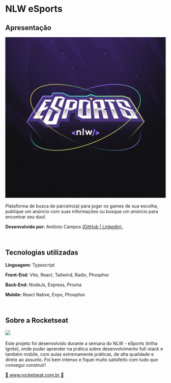 <h1>NLW eSports</h1>
<h2>Apresentação</h2>
<img src="https://github.com/antonioclc/NLW-eSports-Rocketseat/blob/main/mobile/assets/icon.png?raw=true">
<p>Plataforma de busca de parceiro(a) para jogar os games de sua escolha, publique um anúncio com suas informações ou busque um anúncio para encontrar seu duo!.</p>
<p><strong>Desenvolvido por:</strong> Antônio Campos
	<a  href="https://github.com/antonioclc"  target="_blank"  		rel="noreferrer">(GitHub |
	</a> 
	<a  href="https://www.linkedin.com/in/ant%C3%B4nio-campos/"  target="_blank"  rel="noreferrer">LinkedIn)</a>, 
</p>
<br>
<h2><strong>Tecnologias utilizadas</strong></h2>
<p><strong>Linguagem:</strong> Typescript</p>
<p><strong>Front-End:</strong> Vite, React, Tailwind, Radix, Phosphor</p>
<p><strong>Back-End:</strong> NodeJs, Express, Prisma</p>
<p><strong>Mobile:</strong> React Native, Expo, Phosphor</p>
<br>
<h2>Sobre a Rocketseat</h2>
<img src="https://miro.medium.com/max/1200/1*fs0ScMc45X9QEwno8G414A.png" />
<p>Este projeto foi desenvolvido durante a semana do NLW - eSports (trilha Ignite), onde puder aprender na prática sobre desenvolvimento full-stack e também mobile, com aulas extremamente práticas, de alta qualidade e direto ao assunto. Foi bem intenso e fiquei muito satisfeito com tudo que consegui construir!</p>
<a  href="https://www.rocketseat.com.br/"  target="_blank"  rel="noreferrer">🚀 www.rocketseat.com.br 🚀</a>

